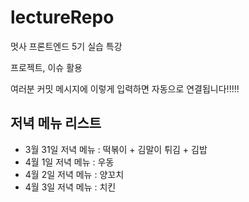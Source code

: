 # lectureRepo
멋사 프론트엔드 5기 실습 특강

프로젝트, 이슈 활용

여러분 커밋 메시지에 이렇게 입력하면 자동으로 연결됩니다!!!!!


## 저녁 메뉴 리스트
- 3월 31일 저녁 메뉴 : 떡볶이 + 김말이 튀김 + 김밥
- 4월 1일 저녁 메뉴 : 우동
- 4월 2일 저녁 메뉴 : 양꼬치
- 4월 3일 저녁 메뉴 : 치킨
